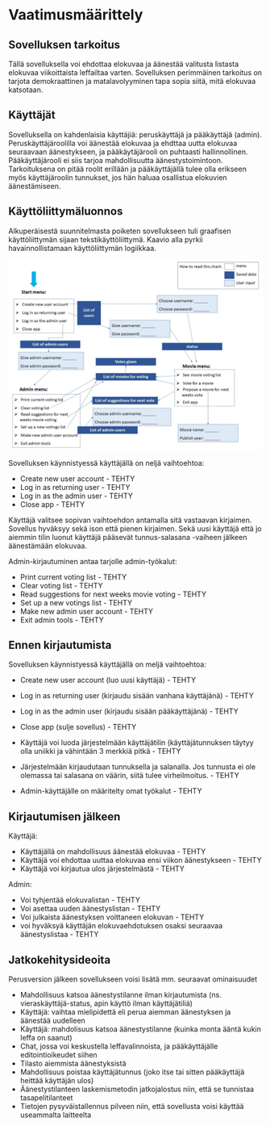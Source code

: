 # Vaatimusmäärittely

## Sovelluksen tarkoitus

Tällä sovelluksella voi ehdottaa elokuvaa ja äänestää valitusta listasta elokuvaa viikoittaista leffailtaa varten. Sovelluksen perimmäinen tarkoitus on tarjota demokraattinen ja matalavolyyminen tapa sopia siitä, mitä elokuvaa katsotaan.


## Käyttäjät

Sovelluksella on kahdenlaisia käyttäjiä: peruskäyttäjä ja pääkäyttäjä (admin). Peruskäyttäjäroolilla voi äänestää elokuvaa ja ehdttaa uutta elokuvaa seuraavaan äänestykseen, ja pääkäytäjärooli on puhtaasti hallinnollinen. Pääkäyttäjärooli ei siis tarjoa mahdollisuutta äänestystoimintoon. Tarkoituksena on pitää roolit erillään ja pääkäyttäjällä tulee olla erikseen myös käyttäjäroolin tunnukset, jos hän haluaa osallistua elokuvien äänestämiseen.


## Käyttöliittymäluonnos

Alkuperäisestä suunnitelmasta poiketen sovellukseen tuli graafisen käyttöliittymän sijaan tekstikäyttöliittymä. Kaavio alla pyrkii havainnollistamaan käyttöliittymän logiikkaa.

![](https://github.com/KatjaKvintus/movie-voting-app/blob/master/dokumentaatio/Kuvat/K%C3%A4ytt%C3%B6liittym%C3%A4_final.JPG)

Sovelluksen käynnistyessä käyttäjällä on neljä vaihtoehtoa:

- Create new user account - TEHTY
- Log in as returning user - TEHTY
- Log in as the admin user - TEHTY
- Close app - TEHTY
 

Käyttäjä valitsee sopivan vaihtoehdon antamalla sitä vastaavan kirjaimen. Sovellus hyväksyy sekä ison että pienen kirjaimen. Sekä uusi käyttäjä että jo aiemmin tilin luonut käyttäjä pääsevät tunnus-salasana -vaiheen jälkeen äänestämään elokuvaa. 

Admin-kirjautuminen antaa tarjolle admin-työkalut:
- Print current voting list - TEHTY
- Clear voting list - TEHTY
- Read suggestions for next weeks movie voting - TEHTY
- Set up a new votings list - TEHTY
- Make new admin user account - TEHTY
- Exit admin tools - TEHTY


## Ennen kirjautumista

Sovelluksen käynnistyessä käyttäjällä on meljä vaihtoehtoa:
- Create new user account (luo uusi käyttäjä) - TEHTY
- Log in as returning user (kirjaudu sisään vanhana käyttäjänä) - TEHTY
- Log in as the admin user (kirjaudu sisään pääkäyttäjänä) - TEHTY
- Close app (sulje sovellus) - TEHTY

- Käyttäjä voi luoda järjestelmään käyttäjätilin (käyttäjätunnuksen täytyy olla uniikki ja vähintään 3 merkkiä pitkä - TEHTY
- Järjestelmään kirjaudutaan tunnuksella ja salanalla. Jos tunnusta ei ole olemassa tai salasana on väärin, siitä tulee virheilmoitus. - TEHTY
- Admin-käyttäjälle on määritelty omat työkalut - TEHTY


## Kirjautumisen jälkeen

Käyttäjä:
  - Käyttäjällä on mahdollisuus äänestää elokuvaa - TEHTY
  - Käyttäjä voi ehdottaa uuttaa elokuvaa ensi viikon äänestykseen - TEHTY
  - Käyttäjä voi kirjautua ulos järjestelmästä - TEHTY

Admin:
  - Voi tyhjentää elokuvalistan - TEHTY
  - Voi asettaa uuden äänestyslistan - TEHTY
  - Voi julkaista äänestyksen voittaneen elokuvan - TEHTY
  - voi hyväksyä käyttäjän elokuvaehdotuksen osaksi seuraavaa äänestyslistaa - TEHTY


## Jatkokehitysideoita

Perusversion jälkeen sovellukseen voisi lisätä mm. seuraavat ominaisuudet
- Mahdollisuus katsoa äänestystilanne ilman kirjautumista (ns. vieraskäyttäjä-status, apin käyttö ilman käyttäjätiliä)
- Käyttäjä: vaihtaa mielipidettä eli perua aiemman äänestyksen ja äänestää uudelleen
- Käyttäjä: mahdolisuus katsoa äänestystilanne (kuinka monta ääntä kukin leffa on saanut)
- Chat, jossa voi keskustella leffavalinnoista, ja pääkäyttäjälle editointioikeudet siihen
- Tilasto aiemmista äänestyksistä
- Mahdollisuus poistaa käyttäjätunnus (joko itse tai sitten pääkäyttäjä heittää käyttäjän ulos)
- Äänestystilanteen laskemismetodin jatkojalostus niin, että se tunnistaa tasapelitilanteet
- Tietojen pysyväistallennus pilveen niin, että sovellusta voisi käyttää useammalta laitteelta

